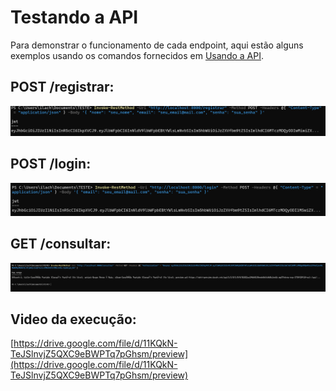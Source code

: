 # Testando a API

Para demonstrar o funcionamento de cada endpoint, aqui estão alguns exemplos usando os comandos fornecidos em [Usando a API](./index.md#usando-a-api).

## **POST /registrar**:
![alt text](imgs/image.png)

## **POST /login**: 
![alt text](imgs/image2.png)

## **GET /consultar**: 
![alt text](imgs/image3.png)

## Video da execução:

[https://drive.google.com/file/d/11KQkN-TeJSlnvjZ5QXC9eBWPTq7pGhsm/preview](https://drive.google.com/file/d/11KQkN-TeJSlnvjZ5QXC9eBWPTq7pGhsm/preview)

